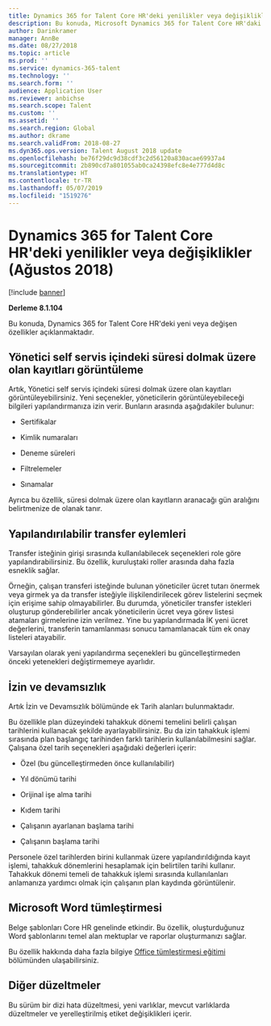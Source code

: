 ```yaml
---
title: Dynamics 365 for Talent Core HR'deki yenilikler veya değişiklikler (Ağustos 2018)
description: Bu konuda, Microsoft Dynamics 365 for Talent Core HR'daki yeni veya değişen özellikler açıklanmaktadır.
author: Darinkramer
manager: AnnBe
ms.date: 08/27/2018
ms.topic: article
ms.prod: ''
ms.service: dynamics-365-talent
ms.technology: ''
ms.search.form: ''
audience: Application User
ms.reviewer: anbichse
ms.search.scope: Talent
ms.custom: ''
ms.assetid: ''
ms.search.region: Global
ms.author: dkrame
ms.search.validFrom: 2018-08-27
ms.dyn365.ops.version: Talent August 2018 update
ms.openlocfilehash: be76f29dc9d38cdf3c2d56120a830acae69937a4
ms.sourcegitcommit: 2b890cd7a801055ab0ca24398efc8e4e777d4d8c
ms.translationtype: HT
ms.contentlocale: tr-TR
ms.lasthandoff: 05/07/2019
ms.locfileid: "1519276"
---
```

# <a name="whats-new-or-changed-in-dynamics-365-for-talent-core-hr-august-2018"></a>Dynamics 365 for Talent Core HR'deki yenilikler veya değişiklikler (Ağustos 2018)

[!include [banner](includes/banner.md)]

**Derleme 8.1.104**

Bu konuda, Dynamics 365 for Talent Core HR'deki yeni veya değişen özellikler açıklanmaktadır.

## <a name="view-expiring-records-in-manager-self-service"></a>Yönetici self servis içindeki süresi dolmak üzere olan kayıtları görüntüleme

Artık, Yönetici self servis içindeki süresi dolmak üzere olan kayıtları görüntüleyebilirsiniz. Yeni seçenekler, yöneticilerin görüntüleyebileceği bilgileri yapılandırmanıza izin verir. Bunların arasında aşağıdakiler bulunur:

-   Sertifikalar

-   Kimlik numaraları

-   Deneme süreleri

-   Filtrelemeler

-   Sınamalar

Ayrıca bu özellik, süresi dolmak üzere olan kayıtların aranacağı gün aralığını belirtmenize de olanak tanır.

## <a name="configurable-transfer-actions"></a>Yapılandırılabilir transfer eylemleri

Transfer isteğinin girişi sırasında kullanılabilecek seçenekleri role göre yapılandırabilirsiniz. Bu özellik, kuruluştaki roller arasında daha fazla esneklik sağlar.

Örneğin, çalışan transferi isteğinde bulunan yöneticiler ücret tutarı önermek veya girmek ya da transfer isteğiyle ilişkilendirilecek görev listelerini seçmek için erişime sahip olmayabilirler. Bu durumda, yöneticiler transfer istekleri oluşturup gönderebilirler ancak yöneticilerin ücret veya görev listesi atamaları girmelerine izin verilmez. Yine bu yapılandırmada İK yeni ücret değerlerini, transferin tamamlanması sonucu tamamlanacak tüm ek onay listeleri atayabilir.

Varsayılan olarak yeni yapılandırma seçenekleri bu güncelleştirmeden önceki yetenekleri değiştirmemeye ayarlıdır.

## <a name="leave-and-absence"></a>İzin ve devamsızlık

Artık İzin ve Devamsızlık bölümünde ek Tarih alanları bulunmaktadır.

Bu özellikle plan düzeyindeki tahakkuk dönemi temelini belirli çalışan tarihlerini kullanacak şekilde ayarlayabilirsiniz. Bu da izin tahakkuk işlemi sırasında plan başlangıç tarihinden farklı tarihlerin kullanılabilmesini sağlar. Çalışana özel tarih seçenekleri aşağıdaki değerleri içerir:

-   Özel (bu güncelleştirmeden önce kullanılabilir)

-   Yıl dönümü tarihi

-   Orijinal işe alma tarihi

-   Kıdem tarihi

-   Çalışanın ayarlanan başlama tarihi

-   Çalışanın başlama tarihi

Personele özel tarihlerden birini kullanmak üzere yapılandırıldığında kayıt işlemi, tahakkuk dönemlerini hesaplamak için belirtilen tarihi kullanır. Tahakkuk dönemi temeli de tahakkuk işlemi sırasında kullanılanları anlamanıza yardımcı olmak için çalışanın plan kaydında görüntülenir.

## <a name="microsoft-word-integration"></a>Microsoft Word tümleştirmesi

Belge şablonları Core HR genelinde etkindir. Bu özellik, oluşturduğunuz Word şablonlarını temel alan mektuplar ve raporlar oluşturmanızı sağlar.

Bu özellik hakkında daha fazla bilgiye [Office tümleştirmesi eğitimi](https://docs.microsoft.com/en-us/dynamics365/unified-operations/dev-itpro/office-integration/office-integration-tutorial?toc=/dynamics365/unified-operations/talent/toc.json) bölümünden ulaşabilirsiniz.


## <a name="other-fixes"></a>Diğer düzeltmeler

Bu sürüm bir dizi hata düzeltmesi, yeni varlıklar, mevcut varlıklarda düzeltmeler ve yerelleştirilmiş etiket değişiklikleri içerir.
